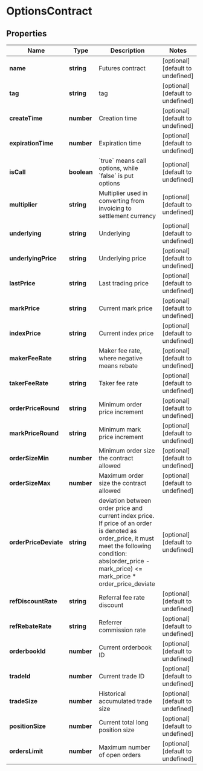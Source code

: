# OptionsContract

## Properties

Name | Type | Description | Notes
------------ | ------------- | ------------- | -------------
**name** | **string** | Futures contract | [optional] [default to undefined]
**tag** | **string** | tag | [optional] [default to undefined]
**createTime** | **number** | Creation time | [optional] [default to undefined]
**expirationTime** | **number** | Expiration time | [optional] [default to undefined]
**isCall** | **boolean** | &#x60;true&#x60; means call options, while &#x60;false&#x60; is put options | [optional] [default to undefined]
**multiplier** | **string** | Multiplier used in converting from invoicing to settlement currency | [optional] [default to undefined]
**underlying** | **string** | Underlying | [optional] [default to undefined]
**underlyingPrice** | **string** | Underlying price | [optional] [default to undefined]
**lastPrice** | **string** | Last trading price | [optional] [default to undefined]
**markPrice** | **string** | Current mark price | [optional] [default to undefined]
**indexPrice** | **string** | Current index price | [optional] [default to undefined]
**makerFeeRate** | **string** | Maker fee rate, where negative means rebate | [optional] [default to undefined]
**takerFeeRate** | **string** | Taker fee rate | [optional] [default to undefined]
**orderPriceRound** | **string** | Minimum order price increment | [optional] [default to undefined]
**markPriceRound** | **string** | Minimum mark price increment | [optional] [default to undefined]
**orderSizeMin** | **number** | Minimum order size the contract allowed | [optional] [default to undefined]
**orderSizeMax** | **number** | Maximum order size the contract allowed | [optional] [default to undefined]
**orderPriceDeviate** | **string** | deviation between order price and current index price. If price of an order is denoted as order_price, it must meet the following condition:      abs(order_price - mark_price) &lt;&#x3D; mark_price * order_price_deviate | [optional] [default to undefined]
**refDiscountRate** | **string** | Referral fee rate discount | [optional] [default to undefined]
**refRebateRate** | **string** | Referrer commission rate | [optional] [default to undefined]
**orderbookId** | **number** | Current orderbook ID | [optional] [default to undefined]
**tradeId** | **number** | Current trade ID | [optional] [default to undefined]
**tradeSize** | **number** | Historical accumulated trade size | [optional] [default to undefined]
**positionSize** | **number** | Current total long position size | [optional] [default to undefined]
**ordersLimit** | **number** | Maximum number of open orders | [optional] [default to undefined]


